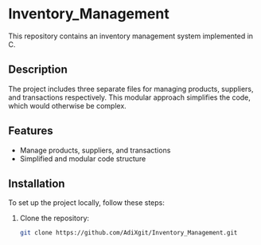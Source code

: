 # Inventory_Management

This repository contains an inventory management system implemented in C.

## Description
The project includes three separate files for managing products, suppliers, and transactions respectively. This modular approach simplifies the code, which would otherwise be complex.

## Features
- Manage products, suppliers, and transactions
- Simplified and modular code structure

## Installation
To set up the project locally, follow these steps:
1. Clone the repository:
   ```sh
   git clone https://github.com/AdiXgit/Inventory_Management.git
